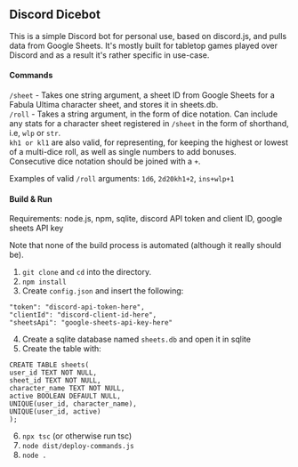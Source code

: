 ## Discord Dicebot
This is a simple Discord bot for personal use, based on discord.js, and pulls data from Google Sheets.
It's mostly built for tabletop games played over Discord and as a result it's rather specific in use-case.

#### Commands
`/sheet` - Takes one string argument, a sheet ID from Google Sheets for a Fabula Ultima character sheet, and stores it in sheets.db.\
`/roll` - Takes a string argument, in the form of dice notation. Can include any stats for a character sheet registered in `/sheet` in the form of shorthand, i.e, `wlp` or `str`.\
`kh1 or kl1` are also valid, for representing, for keeping the highest or lowest of a multi-dice roll, as well as single numbers to add bonuses.\
Consecutive dice notation should be joined with a `+`.

Examples of valid `/roll` arguments: `1d6`, `2d20kh1+2`, `ins+wlp+1`

#### Build & Run
Requirements: node.js, npm, sqlite, discord API token and client ID, google sheets API key

Note that none of the build process is automated (although it really should be).

1. `git clone` and `cd` into the directory.
2. `npm install`
3. Create `config.json` and insert the following:
```
"token": "discord-api-token-here",
"clientId": "discord-client-id-here",
"sheetsApi": "google-sheets-api-key-here"
```
4. Create a sqlite database named `sheets.db` and open it in sqlite
5. Create the table with:
```
CREATE TABLE sheets(
user_id TEXT NOT NULL,
sheet_id TEXT NOT NULL,
character_name TEXT NOT NULL,
active BOOLEAN DEFAULT NULL,
UNIQUE(user_id, character_name),
UNIQUE(user_id, active)
);
```
6. `npx tsc` (or otherwise run tsc)
7. `node dist/deploy-commands.js`
8. `node .`

